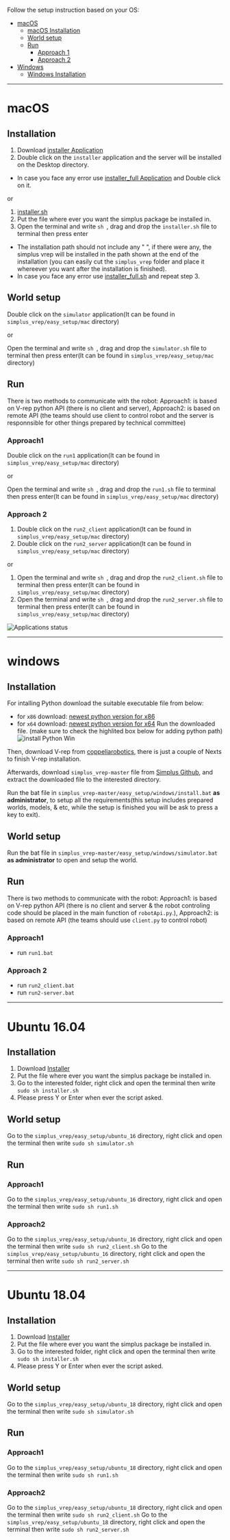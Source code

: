 Follow the setup instruction based on your OS:
- [macOS](#macOS)
  - [macOS Installation](https://github.com/Robocup-simplus/simplus_vrep/blob/master/EASY_SETUP.md#installation)
  - [World setup](https://github.com/Robocup-simplus/simplus_vrep/blob/master/EASY_SETUP.md#world-setup)
  - [Run](https://github.com/Robocup-simplus/simplus_vrep/blob/master/EASY_SETUP.md#run)
    - [Approach 1](https://github.com/Robocup-simplus/simplus_vrep/blob/master/EASY_SETUP.md#approach1)
    - [Approach 2](https://github.com/Robocup-simplus/simplus_vrep/blob/master/EASY_SETUP.md#approach2)
- [Windows](#Windows)
  - [Windows Installation](https://github.com/Robocup-simplus/simplus_vrep/blob/master/EASY_SETUP.md#installation-1)
  
---

# macOS  
## Installation
1. Download [installer Application](https://github.com/Robocup-simplus/simplus_vrep/raw/master/easy_setup/mac/installer.zip) 
2. Double click on the `installer` application and the server will be installed on the Desktop directory.
- In case you face any error use [installer_full Application](https://github.com/Robocup-simplus/simplus_vrep/raw/master/easy_setup/mac/installer_full.zip) and Double click on it.

or

1. [installer.sh](https://raw.githubusercontent.com/Robocup-simplus/simplus_vrep/master/easy_setup/mac/installer.sh)
2. Put the file where ever you want the simplus package be installed in.
3. Open the terminal and write `sh `, drag and drop the `installer.sh` file to terminal then press enter
- The installation path should not include any " ", if there were any, the simplus vrep will be installed in the path shown at the end of the installation (you can easily cut the  `simplus_vrep` folder and place it whereever you want after the installation is finished).
- In case you face any error use [installer_full.sh](https://raw.githubusercontent.com/Robocup-simplus/simplus_vrep/master/easy_setup/mac/installer_full.sh) and repeat step 3.

## World setup
Double click on the `simulator` application(It can be found in `simplus_vrep/easy_setup/mac` directory)

or

Open the terminal and write `sh `, drag and drop the `simulator.sh` file to terminal then press enter(It can be found in `simplus_vrep/easy_setup/mac` directory)


## Run 
There is two methods to communicate with the robot:
Approach1: is based on V-rep python API (there is no client and server),
Approach2: is based on remote API (the teams should use client to control robot and the server is responnsible for other things prepared by technical committee) 

### Approach1
Double click on the `run1` application(It can be found in `simplus_vrep/easy_setup/mac` directory)

or

Open the terminal and write `sh `, drag and drop the `run1.sh` file to terminal then press enter(It can be found in `simplus_vrep/easy_setup/mac` directory)

### Approach 2
1. Double click on the `run2_client` application(It can be found in `simplus_vrep/easy_setup/mac` directory)
2. Double click on the `run2_server` application(It can be found in `simplus_vrep/easy_setup/mac` directory)

or

1. Open the terminal and write `sh `, drag and drop the `run2_client.sh` file to terminal then press enter(It can be found in `simplus_vrep/easy_setup/mac` directory)
2.  Open the terminal and write `sh `, drag and drop the `run2_server.sh` file to terminal then press enter(It can be found in `simplus_vrep/easy_setup/mac` directory)

![Applications status](docs/img/mac_runpackage.png?raw=true "Applications status")

---

# windows

## Installation
For intalling Python download the suitable executable file from below:
- for `x86` download: [newest python version for x86](https://www.python.org/ftp/python/3.8.0/python-3.8.0.exe)
- for `x64` download: [newest python version for x64](https://www.python.org/ftp/python/3.8.0/python-3.8.0-amd64.exe)
Run the downloaded file. (make sure to check the highlited box below for adding python path)
![install Python Win](docs/img/installPythonWin.png?raw=true "install Python Win")

Then, download V-rep from [coppeliarobotics](http://coppeliarobotics.com/files/V-REP_PLAYER_V3_6_2_Setup.exe), there is just a couple of Nexts to finish V-rep installation.

Afterwards, download `simplus_vrep-master` file from [Simplus Github](https://github.com/Robocup-simplus/simplus_vrep/archive/master.zip), and extract the downloaded file to the interested directory.

Run the bat file in `simplus_vrep-master/easy_setup/windows/install.bat` **as administrator**, to setup all the requirements(this setup includes prepared worlds, models, & etc, while the setup is finished you will be ask to press a key to exit).


## World setup
Run the bat file in `simplus_vrep-master/easy_setup/windows/simulator.bat` **as administrator** to open and setup the world.

## Run 
There is two methods to communicate with the robot:
Approach1: is based on V-rep python API (there is no client and server & the robot controling code should be placed in the main function of `robotApi.py`.),
Approach2: is based on remote API (the teams should use `client.py` to control robot) 

### Approach1
- run `run1.bat`
### Approach 2
- run `run2_client.bat`
- run `run2-server.bat` 

---

# Ubuntu 16.04
## Installation
1. Download [Installer](https://github.com/Robocup-simplus/simplus_vrep/raw/master/easy_setup/ubuntu_16/installer.tar.gz)
2. Put the file where ever you want the simplus package be installed in.
3. Go to the interested folder, right click and open the terminal then write `sudo sh installer.sh`
4. Please press Y or Enter when ever the script asked.
## World setup
Go to the `simplus_vrep/easy_setup/ubuntu_16` directory, right click and open the terminal then write `sudo sh simulator.sh`
## Run 
### Approach1
Go to the `simplus_vrep/easy_setup/ubuntu_16` directory, right click and open the terminal then write `sudo sh run1.sh`
### Approach2
Go to the `simplus_vrep/easy_setup/ubuntu_16` directory, right click and open the terminal then write `sudo sh run2_client.sh`
Go to the `simplus_vrep/easy_setup/ubuntu_16` directory, right click and open the terminal then write `sudo sh run2_server.sh`

---

# Ubuntu 18.04
## Installation
1. Download [Installer](https://github.com/Robocup-simplus/simplus_vrep/raw/master/easy_setup/ubuntu_18/installer.tar.gz)
2. Put the file where ever you want the simplus package be installed in.
3. Go to the interested folder, right click and open the terminal then write `sudo sh installer.sh`
4. Please press Y or Enter when ever the script asked.
## World setup
Go to the `simplus_vrep/easy_setup/ubuntu_18` directory, right click and open the terminal then write `sudo sh simulator.sh`
## Run 
### Approach1
Go to the `simplus_vrep/easy_setup/ubuntu_18` directory, right click and open the terminal then write `sudo sh run1.sh`
### Approach2
Go to the `simplus_vrep/easy_setup/ubuntu_18` directory, right click and open the terminal then write `sudo sh run2_client.sh`
Go to the `simplus_vrep/easy_setup/ubuntu_18` directory, right click and open the terminal then write `sudo sh run2_server.sh`


